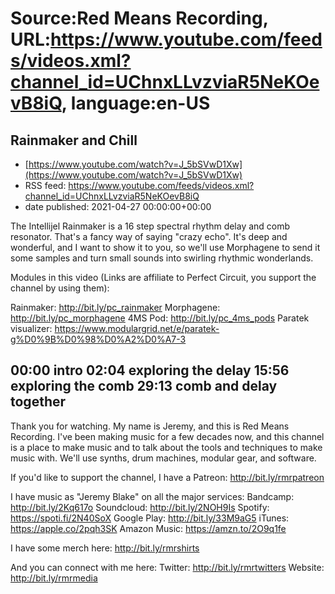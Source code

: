 # Source:Red Means Recording, URL:https://www.youtube.com/feeds/videos.xml?channel_id=UChnxLLvzviaR5NeKOevB8iQ, language:en-US

## Rainmaker and Chill
 - [https://www.youtube.com/watch?v=J_5bSVwD1Xw](https://www.youtube.com/watch?v=J_5bSVwD1Xw)
 - RSS feed: https://www.youtube.com/feeds/videos.xml?channel_id=UChnxLLvzviaR5NeKOevB8iQ
 - date published: 2021-04-27 00:00:00+00:00

The Intellijel Rainmaker is a 16 step spectral rhythm delay and comb resonator. That's a fancy way of saying "crazy echo". It's deep and wonderful, and I want to show it to you, so we'll use Morphagene to send it some samples and turn small sounds into swirling rhythmic wonderlands. 

Modules in this video
(Links are affiliate to Perfect Circuit, you support the channel by using them): 

Rainmaker: http://bit.ly/pc_rainmaker
Morphagene: http://bit.ly/pc_morphagene
4MS Pod: http://bit.ly/pc_4ms_pods
Paratek visualizer: https://www.modulargrid.net/e/paratek-g%D0%9B%D0%98%D0%A2%D0%A7-3

00:00 intro
02:04 exploring the delay
15:56 exploring the comb
29:13 comb and delay together
------------------------------------
Thank you for watching. My name is Jeremy, and this is Red Means Recording. I've been making music for a few decades now, and this channel is a place to make music and to talk about the tools and techniques to make music with. We'll use synths, drum machines, modular gear, and software. 

If you'd like to support the channel, I have a Patreon:  http://bit.ly/rmrpatreon

I have music as "Jeremy Blake" on all the major services: 
Bandcamp: http://bit.ly/2Kq617o
Soundcloud: http://bit.ly/2NOH9Is
Spotify: https://spoti.fi/2N40SoX
Google Play: http://bit.ly/33M9aG5
iTunes: https://apple.co/2pqh3SK
Amazon Music: https://amzn.to/2O9q1fe

I have some merch here: http://bit.ly/rmrshirts

And you can connect with me here: 
Twitter: http://bit.ly/rmrtwitters
Website: http://bit.ly/rmrmedia

